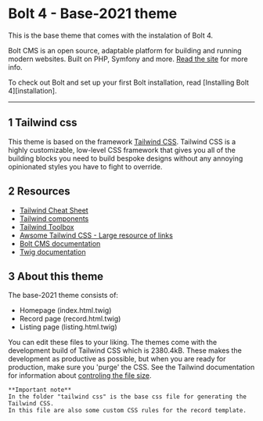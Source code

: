 Bolt 4 - Base-2021 theme
========================

This is the base theme that comes with the instalation of Bolt 4.

Bolt CMS is an open source, adaptable platform for building and running modern 
websites. Built on PHP, Symfony and more. [Read the site](https://boltcms.io) 
for more info. 

To check out Bolt and set up your first Bolt installation, read 
[Installing Bolt 4][installation]. 

---

1 Tailwind css
--------------

This theme is based on the framework [Tailwind CSS](https://tailwindcss.com/).
Tailwind CSS is a highly customizable, low-level CSS framework that gives you all of the building blocks you need to build bespoke designs without any annoying opinionated styles you have to fight to override.

2 Resources
-----------

- [Tailwind Cheat Sheet](https://nerdcave.com/tailwind-cheat-sheet)
- [Tailwind components](https://tailwindcomponents.com/)
- [Tailwind Toolbox](https://www.tailwindtoolbox.com/)
- [Awsome Tailwind CSS - Large resource of links](https://github.com/aniftyco/awesome-tailwindcss)
- [Bolt CMS documentation](https://docs.bolt.cm/4.0/getting-started/introduction)
- [Twig documentation](https://twig.symfony.com/)

3 About this theme
------------------

The base-2021 theme consists of:

- Homepage (index.html.twig)
- Record page (record.html.twig)
- Listing page (listing.html.twig)

You can edit these files to your liking. The themes come with the development build of Tailwind CSS which is 2380.4kB.
These makes the development as productive as possible, but when you are ready for production, make sure you 'purge' the CSS.
See the Tailwind documentation for information about [controling the file size](https://tailwindcss.com/docs/controlling-file-size).

  ```
**Important note**
In the folder "tailwind css" is the base css file for generating the Tailwind CSS.
In this file are also some custom CSS rules for the record template.
  ```

